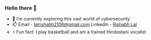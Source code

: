 ### Hello there 👋
- 🌱 I’m currently exploring this vast world of cybersecurity
- 📫
Email - lalrishabh2106@gmail.com
LinkedIn - [Rishabh Lal](https://www.linkedin.com/in/lal-rishabh/)
- ⚡ Fun fact: I play basketball and am a trained Hindustani vocalist
<!--
**Rishblol/Rishblol** is a ✨ _special_ ✨ repository because its `README.md` (this file) appears on your GitHub profile.

Here are some ideas to get you started:

- 🔭 I’m currently working on ...
- 🌱 I’m currently learning ...
- 👯 I’m looking to collaborate on ...
- 🤔 I’m looking for help with ...
- 💬 Ask me about ...
- 📫 How to reach me: ...
- 😄 Pronouns: ...
- ⚡ Fun fact: ...
-->
